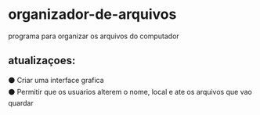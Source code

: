 # organizador-de-arquivos
 programa para organizar os arquivos do computador
 
 ## atualizaçoes:
⚫ Criar uma interface grafica\
⚫ Permitir que os usuarios alterem o nome, local e ate os arquivos que vao quardar
